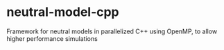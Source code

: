 # neutral-model-cpp
Framework for neutral models in parallelized C++ using OpenMP, to allow higher performance simulations
